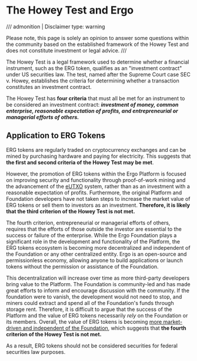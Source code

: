 # The Howey Test and Ergo

/// admonition | Disclaimer
    type: warning

Please note, this page is solely an opinion to answer some questions within the community based on the established framework of the Howey Test and does not constitute investment or legal advice.
///


The Howey Test is a legal framework used to determine whether a financial instrument, such as the ERG token, qualifies as an "investment contract" under US securities law. The test, named after the Supreme Court case SEC v. Howey, establishes the criteria for determining whether a transaction constitutes an investment contract.

The Howey Test has **four criteria** that must all be met for an instrument to be considered an investment contract: ***investment of money, common enterprise, reasonable expectation of profits, and entrepreneurial or managerial efforts of others.***

## Application to ERG Tokens

ERG tokens are regularly traded on cryptocurrency exchanges and can be mined by purchasing hardware and paying for electricity. This suggests that **the first and second criteria of the Howey Test may be met**. 

However, the promotion of ERG tokens within the Ergo Platform is focused on improving security and functionality through proof-of-work mining and the advancement of the [eUTXO](eutxo.md) system, rather than as an investment with a reasonable expectation of profits. Furthermore, the original Platform and Foundation developers have not taken steps to increase the market value of ERG tokens or sell them to investors as an investment. **Therefore, it is likely that the third criterion of the Howey Test is not met.**

The fourth criterion, entrepreneurial or managerial efforts of others, requires that the efforts of those outside the investor are essential to the success or failure of the enterprise. While the Ergo Foundation plays a significant role in the development and functionality of the Platform, the ERG tokens ecosystem is becoming more decentralized and independent of the Foundation or any other centralized entity. Ergo is an open-source and permissionless economy, allowing anyone to build applications or launch tokens without the permission or assistance of the Foundation. 

This decentralization will increase over time as more third-party developers bring value to the Platform. The Foundation is community-led and has made great efforts to inform and encourage discussion with the community. If the foundation were to vanish, the development would not need to stop, and miners could extract and spend all of the Foundation's funds through storage rent. Therefore, it is difficult to argue that the success of the Platform and the value of ERG tokens necessarily *rely* on the Foundation or its members. Overall, the value of ERG tokens is becoming [more market-driven and independent of the Foundation](ergo-foundation-2022.md), which suggests that **the fourth criterion of the Howey Test is not met.** 

As a result, ERG tokens should not be considered securities for federal securities law purposes.



